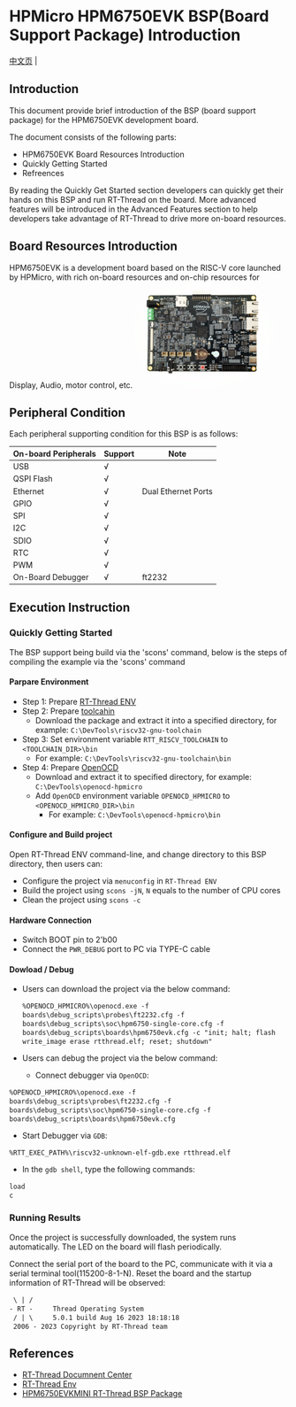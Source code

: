 # HPMicro HPM6750EVK BSP(Board Support Package) Introduction

[中文页](README_zh.md) |

## Introduction

This document provide brief introduction of the BSP (board support package) for the HPM6750EVK development board.

The document consists of the following parts:

- HPM6750EVK Board Resources Introduction
- Quickly Getting Started
- Refreences

By reading the Quickly Get Started section developers can quickly get their hands on this BSP and run RT-Thread on the board. More advanced features will be introduced in the Advanced Features section to help developers take advantage of RT-Thread to drive more on-board resources.

## Board Resources Introduction

HPM6750EVK is a development board based on the RISC-V core launched by HPMicro, with rich on-board resources and on-chip resources for Display, Audio, motor control, etc.
![board](figures/board.png)


## Peripheral Condition

Each peripheral supporting condition for this BSP is as follows:


| **On-board Peripherals** | **Support** | **Note**                              |
| ------------------------ | ----------- | ------------------------------------- |
| USB                      | √           |                                       |
| QSPI Flash               | √           |                                       |
| Ethernet                 | √           |  Dual Ethernet Ports                  |
| GPIO                     | √           |                                       |
| SPI                      | √           |                                       |
| I2C                      | √           |                                       |
| SDIO                     | √           |                                       |
| RTC                      | √           |                                       |
| PWM                      | √           |                                       |
| On-Board Debugger        | √           | ft2232                                |


## Execution Instruction

### Quickly Getting Started

The BSP support being build via the 'scons' command, below is the steps of compiling the example via the 'scons' command

#### Parpare Environment
- Step 1: Prepare [RT-Thread ENV](https://www.rt-thread.org/download.html#download-rt-thread-env-tool)
- Step 2: Prepare [toolcahin](https://github.com/helloeagleyang/riscv32-gnu-toolchain-win/archive/2022.04.12.zip)
    - Download the package and extract it into a specified directory, for example: `C:\DevTools\riscv32-gnu-toolchain`
- Step 3: Set environment variable `RTT_RISCV_TOOLCHAIN` to `<TOOLCHAIN_DIR>\bin`
    - For example: `C:\DevTools\riscv32-gnu-toolchain\bin`
- Step 4: Prepare [OpenOCD](https://github.com/hpmicro/rtt-debugger-support-package/archive/v0.3.0.zip)
  - Download and extract it to specified directory, for example: `C:\DevTools\openocd-hpmicro`
  - Add `OpenOCD` environment variable `OPENOCD_HPMICRO` to `<OPENOCD_HPMICRO_DIR>\bin`
    - For example: `C:\DevTools\openocd-hpmicro\bin`

#### Configure and Build project

Open RT-Thread ENV command-line, and change directory to this BSP directory, then users can:

- Configure the project via `menuconfig` in `RT-Thread ENV`
- Build the project using `scons -jN`, `N` equals to the number of CPU cores
- Clean the project using `scons -c`

#### Hardware Connection

- Switch BOOT pin to 2'b00
- Connect the `PWR_DEBUG` port to PC via TYPE-C cable


#### Dowload / Debug

- Users can download the project via the below command:
  ```console
  %OPENOCD_HPMICRO%\openocd.exe -f boards\debug_scripts\probes\ft2232.cfg -f boards\debug_scripts\soc\hpm6750-single-core.cfg -f boards\debug_scripts\boards\hpm6750evk.cfg -c "init; halt; flash write_image erase rtthread.elf; reset; shutdown"
  ```

- Users can debug the project via the below command:

  - Connect debugger via `OpenOCD`:

```console
%OPENOCD_HPMICRO%\openocd.exe -f boards\debug_scripts\probes\ft2232.cfg -f boards\debug_scripts\soc\hpm6750-single-core.cfg -f boards\debug_scripts\boards\hpm6750evk.cfg
```
  - Start Debugger via `GDB`:

```console
%RTT_EXEC_PATH%\riscv32-unknown-elf-gdb.exe rtthread.elf
```
  - In the `gdb shell`, type the following commands:

```console
load
c
```

### **Running Results**

Once the project is successfully downloaded, the system runs automatically. The LED on the board will flash periodically.

Connect the serial port of the board to the PC, communicate with it via a serial terminal tool(115200-8-1-N). Reset the board and the startup information of RT-Thread will be observed:

```
 \ | /
- RT -     Thread Operating System
 / | \     5.0.1 build Aug 16 2023 18:18:18
 2006 - 2023 Copyright by RT-Thread team
```

## **References**

- [RT-Thread Documnent Center](https://www.rt-thread.org/document/site/#/rt-thread-version/rt-thread-standard/README)
- [RT-Thread Env](https://github.com/RT-Thread/rtthread-manual-doc/blob/master/env/env.md)
- [HPM6750EVKMINI RT-Thread BSP Package](https://github.com/hpmicro/rtt-bsp-hpm6750evk)